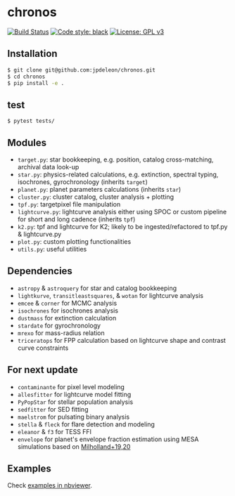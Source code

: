 # chronos
[![Build Status](https://travis-ci.com/jpdeleon/chronos.svg?branch=master)](https://travis-ci.com/jpdeleon/chronos)
[![Code style: black](https://img.shields.io/badge/code%20style-black-000000.svg)](https://github.com/ambv/black)
[![License: GPL v3](https://img.shields.io/badge/license-GPLv3-blue.svg)](https://www.gnu.org/licenses/gpl-3.0)


## Installation
```bash
$ git clone git@github.com:jpdeleon/chronos.git
$ cd chronos
$ pip install -e .
```


## test
```
$ pytest tests/
```


## Modules
* `target.py`: star bookkeeping, e.g. position, catalog cross-matching, archival data look-up
* `star.py`: physics-related calculations, e.g. extinction, spectral typing, isochrones, gyrochronology (inherits `target`)
* `planet.py`: planet parameters calculations (inherits `star`)
* `cluster.py`: cluster catalog, cluster analysis + plotting
* `tpf.py`: targetpixel file manipulation
* `lightcurve.py`: lightcurve analysis either using SPOC or custom pipeline for short and long cadence (inherits `tpf`)
* `k2.py`: tpf and lightcurve for K2; likely to be ingested/refactored to tpf.py & lightcurve.py
* `plot.py`: custom plotting functionalities
* `utils.py`: useful utilities


## Dependencies
* `astropy` & `astroquery` for star and catalog bookkeeping
* `lightkurve`, `transitleastsquares`, & `wotan` for lightcurve analysis
* `emcee` & `corner` for MCMC analysis
* `isochrones` for isochrones analysis
* `dustmass` for extinction calculation
* `stardate` for gyrochronology
* `mrexo` for mass-radius relation
* `triceratops` for FPP calculation based on lightcurve shape and contrast curve constraints

## For next update
* `contaminante` for pixel level modeling 
* `allesfitter` for lightcurve model fitting
* `PyPopStar` for stellar population analysis
* `sedfitter` for SED fitting
* `maelstrom` for pulsating binary analysis 
* `stella` & `fleck` for flare detection and modeling
* `eleanor` & `f3` for TESS FFI
* `envelope` for planet's envelope fraction estimation using MESA simulations based on [Milholland+19,20](https://github.com/smillholland/Sub-Saturns.git)

## Examples
Check [examples in nbviewer](https://nbviewer.jupyter.org/github/jpdeleon/chronos/tree/master/notebooks/).
